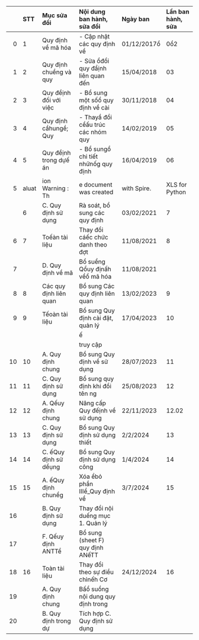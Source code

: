 |    | STT   | Mục sửa đổi            | Nội dung ban hành, sửa đổi          | Ngày ban    | Lần ban hành, sửa   |
|---:|:------|:-----------------------|:------------------------------------|:------------|:--------------------|
|  0 | 1     | Quy định về mã hóa     | - Cập nhật các quy định về          | 01/12/2017ổ | 0ổ2                 |
|  1 | 2     | Quy định chuềng và quy | - Sửa ổđổi quy đẩịnh liên quan đến  | 15/04/2018  | 03                  |
|  2 | 3     | Quy đềịnh đối với việc | - Bổ sung một sốổ quy định về cài   | 30/11/2018  | 04                  |
|  3 | 4     | Quy định cầhungề; Quy  | - Thayầ đổi cềấu trúc các nhóm quy  | 14/02/2019  | 05                  |
|  4 | 5     | Quy đềịnh trong dựế án | - Bổ sungổ chi tiết nhữnốg quy định | 16/04/2019  | 06                  |
|  5 | aluat | ion Warning : Th       | e document was created              | with Spire. | XLS for Python      |
|    | 6     | C. Quy định sử dụng    | Rà soát, bổ sung các quy định       | 03/02/2021  | 7                   |
|  6 | 7     | Toếàn tài liệu         | Thay đổi cáếc chức danh theo đợt    | 11/08/2021  | 8                   |
|  7 |       | D. Quy định về mã      | Bổ suểng Qổuy địnấh vềổ mã hóa      | 11/08/2021  |                     |
|  8 | 8     | Các quy định liên quan | Bổ sung Các quy định liên quan      | 13/02/2023  | 9                   |
|  9 | 9     | Tếoàn tài liệu         | Bổ sung Quy định cài đặt, quản lý   | 17/04/2023  | 10                  |
|    |       |                        | ế                                   |             |                     |
|    |       |                        | truy cập                            |             |                     |
| 10 | 10    | A. Quy định chung      | Bổ sung Quy định về sử dụng         | 28/07/2023  | 11                  |
| 11 | 11    | C. Quy định sử dụng    | Bổ sung quy định khi đổi tên ng     | 25/08/2023  | 12                  |
| 12 | 12    | A. Qếuy định chung     | Nâng cấp Quy đếịnh về sử dụng       | 22/11/2023  | 12.02               |
| 13 | 13    | C. Quy định sử dụng    | Bổ sung Quy định sử dụng thiết      | 2/2/2024    | 13                  |
| 14 | 14    | C. ếQuy định sử dểụng  | Bổ sung Quy định sử dụng công       | 1/4/2024    | 14                  |
| 15 | 15    | A. ếQuy định chunểg    | Xóa ểbỏ phần IIIể_Quy định về       | 3/7/2024    | 15                  |
| 16 |       | B. Quy định sử dụng    | Thay đổi nội duếng mục 1. Quản lý   |             |                     |
| 17 |       | F. Qếuy định ANTTể     | Bổ sung (sheet F) quy định ANếTT    |             |                     |
| 18 | 16    | Toàn tài liệu          | Thay đổi theo sự điều chỉnếh Cơ     | 24/12/2024  | 16                  |
| 19 |       | A. Quy định chung      | Bấổ suổng nội dung quy định trong   |             |                     |
| 20 |       | B. Quy định trong dự   | Tích hợp C. Quy định sử dụng        |             |                     |